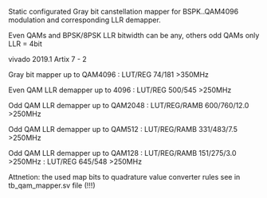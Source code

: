 Static configurated Gray bit canstellation mapper for BSPK..QAM4096 modulation and corresponding LLR demapper.

Even QAMs and BPSK/8PSK LLR bitwidth can be any, others odd QAMs only LLR = 4bit

vivado 2019.1 Artix 7 - 2 

Gray bit mapper up to QAM4096 		: LUT/REG 	74/181 		>350MHz 

Even QAM LLR demapper up to 4096	: LUT/REG 	500/545 	>250MHz 

Odd QAM LLR demapper up to QAM2048	: LUT/REG/RAMB 	600/760/12.0 	>250MHz 

Odd QAM LLR demapper up to QAM512 	: LUT/REG/RAMB 	331/483/7.5 	>250MHz 

Odd QAM LLR demapper up to QAM128 	: LUT/REG/RAMB 	151/275/3.0 	>250MHz 
					: LUT/REG 	645/548 	>250MHz 

Attnetion: the used map bits to quadrature value converter rules see in tb_qam_mapper.sv file (!!!)
